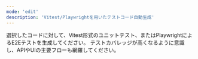 ```yaml
---
mode: 'edit'
description: 'Vitest/Playwrightを用いたテストコード自動生成'
---
```


選択したコードに対して、Vitest形式のユニットテスト、またはPlaywrightによるE2Eテストを生成してください。
テストカバレッジが高くなるように意識し、APIやUIの主要フローも網羅してください。
